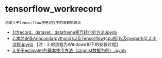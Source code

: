 # tensorflow_workrecord 
`记录关于tensorflow使用过程中的零散知识点`


* [1.tfrecord、dataset、dataframe相互转化的方法.ipynb](https://nbviewer.jupyter.org/github/cleghom/tensorflow_workrecord/blob/master/1.tfrecord、dataset、dataframe相互转化的方法.ipynb)
* [2.本地安装Anaconda(python3)以及Tensorflow(cpu版)以及pyspark(2.2.0)流程.ipynb](https://nbviewer.jupyter.org/github/cleghom/tensorflow_workrecord/blob/master/2.本地安装Anaconda(python3)以及Tensorflow(cpu版)以及pyspark(2.2.0)流程.ipynb)  
【注：2.的流程为Windows10下的安装过程】
* [3.关于estimater的基本使用方法（以mnist数据为例）.ipynb](https://nbviewer.jupyter.org/github/cleghom/tensorflow_workrecord/blob/master/3.关于estimater的基本使用方法（以mnist数据为例）.ipynb)
